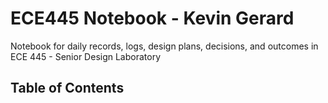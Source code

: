 # ECE445 Notebook - Kevin Gerard

Notebook for daily records, logs, design plans, decisions, and outcomes in ECE 445 - Senior Design Laboratory

## Table of Contents
